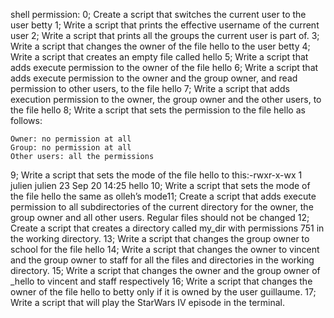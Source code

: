 shell permission:
0; Create a script that switches the current user to the user betty
1; Write a script that prints the effective username of the current user
2; Write a script that prints all the groups the current user is part of.
3; Write a script that changes the owner of the file hello to the user betty
4; Write a script that creates an empty file called hello
5; Write a script that adds execute permission to the owner of the file hello
6; Write a script that adds execute permission to the owner and the group owner, and read permission to other users, to the file hello
7; Write a script that adds execution permission to the owner, the group owner and the other users, to the file hello
8; Write a script that sets the permission to the file hello as follows:

    Owner: no permission at all
    Group: no permission at all
    Other users: all the permissions
9; Write a script that sets the mode of the file hello to this:-rwxr-x-wx 1 julien julien 23 Sep 20 14:25 hello
10; Write a script that sets the mode of the file hello the same as olleh’s mode11; Create a script that adds execute permission to all subdirectories of the current directory for the owner, the group owner and all other users. Regular files should not be changed
12; Create a script that creates a directory called my_dir with permissions 751 in the working directory.
13; Write a script that changes the group owner to school for the file hello
14; Write a script that changes the owner to vincent and the group owner to staff for all the files and directories in the working directory.
15; Write a script that changes the owner and the group owner of _hello to vincent and staff respectively
16; Write a script that changes the owner of the file hello to betty only if it is owned by the user guillaume.
17; Write a script that will play the StarWars IV episode in the terminal.
